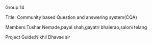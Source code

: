 Group 14

Title: Community based Question and answering system(CQA)

Members:Tushar Nemade,payal shah,gayatri bhalerao,saloni telang

Project Guide:Nikhil Dhavse sir

